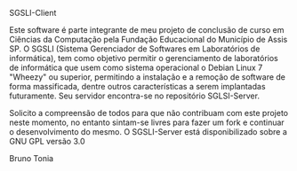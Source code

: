 SGSLI-Client

Este software é parte integrante de meu projeto de conclusão de curso em Ciências da Computação pela Fundação Educacional do Município de Assis SP. O SGSLI (Sistema Gerenciador de Softwares em Laboratórios de informática), tem como objetivo permitir o gerenciamento de laboratórios de informática que usem como sistema operacional o Debian Linux 7 "Wheezy" ou superior, permitindo a instalação e a remoção de software de forma massificada, dentre outros características a serem implantadas futuramente. Seu servidor encontra-se no repositório SGLSI-Server.

Solicito a compreensão de todos para que não contribuam com este projeto neste momento, no entanto sintam-se livres para fazer um fork e continuar o desenvolvimento do mesmo. O SGSLI-Server está disponibilizado sobre a GNU GPL versão 3.0

Bruno Tonia
